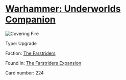 # [Warhammer: Underworlds Companion](https://guidokessels.github.io/wh-underworlds)

  

![Covering Fire](https://warhammerunderworlds.com/wp-content/uploads/sites/6/2018/03/224_ENG.png)



Type: Upgrade

Faction: [The Farstriders](https://guidokessels.github.io/wh-underworlds/factions/the-farstriders.md)

Found in: [The Farstriders Expansion](https://guidokessels.github.io/wh-underworlds/locations/the-farstriders-expansion.md)

Card number: 224
